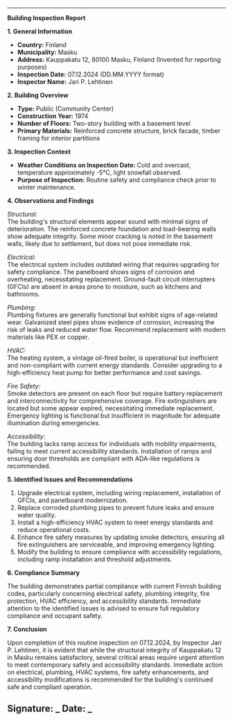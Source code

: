 ---

**Building Inspection Report**

**1. General Information**

- **Country:** Finland
- **Municipality:** Masku
- **Address:** Kauppakatu 12, 80100 Masku, Finland (Invented for reporting purposes)
- **Inspection Date:** 07.12.2024 (DD.MM.YYYY format)
- **Inspector Name:** Jari P. Lehtinen

**2. Building Overview**

- **Type:** Public (Community Center)
- **Construction Year:** 1974
- **Number of Floors:** Two-story building with a basement level
- **Primary Materials:** Reinforced concrete structure, brick facade, timber framing for interior partitions

**3. Inspection Context**

- **Weather Conditions on Inspection Date:** Cold and overcast, temperature approximately -5°C, light snowfall observed.
- **Purpose of Inspection:** Routine safety and compliance check prior to winter maintenance.

**4. Observations and Findings**

*Structural:*  
The building's structural elements appear sound with minimal signs of deterioration. The reinforced concrete foundation and load-bearing walls show adequate integrity. Some minor cracking is noted in the basement walls, likely due to settlement, but does not pose immediate risk.

*Electrical:*  
The electrical system includes outdated wiring that requires upgrading for safety compliance. The panelboard shows signs of corrosion and overheating, necessitating replacement. Ground-fault circuit interrupters (GFCIs) are absent in areas prone to moisture, such as kitchens and bathrooms.

*Plumbing:*  
Plumbing fixtures are generally functional but exhibit signs of age-related wear. Galvanized steel pipes show evidence of corrosion, increasing the risk of leaks and reduced water flow. Recommend replacement with modern materials like PEX or copper.

*HVAC:*  
The heating system, a vintage oil-fired boiler, is operational but inefficient and non-compliant with current energy standards. Consider upgrading to a high-efficiency heat pump for better performance and cost savings.

*Fire Safety:*  
Smoke detectors are present on each floor but require battery replacement and interconnectivity for comprehensive coverage. Fire extinguishers are located but some appear expired, necessitating immediate replacement. Emergency lighting is functional but insufficient in magnitude for adequate illumination during emergencies.

*Accessibility:*  
The building lacks ramp access for individuals with mobility impairments, failing to meet current accessibility standards. Installation of ramps and ensuring door thresholds are compliant with ADA-like regulations is recommended.

**5. Identified Issues and Recommendations**

1. Upgrade electrical system, including wiring replacement, installation of GFCIs, and panelboard modernization.
2. Replace corroded plumbing pipes to prevent future leaks and ensure water quality.
3. Install a high-efficiency HVAC system to meet energy standards and reduce operational costs.
4. Enhance fire safety measures by updating smoke detectors, ensuring all fire extinguishers are serviceable, and improving emergency lighting.
5. Modify the building to ensure compliance with accessibility regulations, including ramp installation and threshold adjustments.

**6. Compliance Summary**

The building demonstrates partial compliance with current Finnish building codes, particularly concerning electrical safety, plumbing integrity, fire protection, HVAC efficiency, and accessibility standards. Immediate attention to the identified issues is advised to ensure full regulatory compliance and occupant safety.

**7. Conclusion**

Upon completion of this routine inspection on 07.12.2024, by Inspector Jari P. Lehtinen, it is evident that while the structural integrity of Kauppakatu 12 in Masku remains satisfactory, several critical areas require urgent attention to meet contemporary safety and accessibility standards. Immediate action on electrical, plumbing, HVAC systems, fire safety enhancements, and accessibility modifications is recommended for the building's continued safe and compliant operation.

Signature: _
Date: _
---